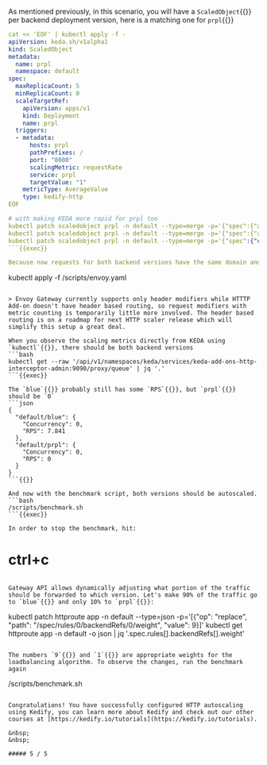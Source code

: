 As mentioned previously, in this scenario, you will have a `ScaledObject`{{}} per backend deployment version, here is a matching one for `prpl`{{}}
```yaml
cat << 'EOF' | kubectl apply -f -
apiVersion: keda.sh/v1alpha1
kind: ScaledObject
metadata:
  name: prpl 
  namespace: default
spec:
  maxReplicaCount: 5
  minReplicaCount: 0
  scaleTargetRef:
    apiVersion: apps/v1
    kind: Deployment
    name: prpl
  triggers:
  - metadata:
      hosts: prpl
      pathPrefixes: /
      port: "8080"
      scalingMetric: requestRate
      service: prpl
      targetValue: "1"
    metricType: AverageValue
    type: kedify-http
EOF

# with making KEDA more rapid for prpl too
kubectl patch scaledobject prpl -n default --type=merge -p='{"spec":{"advanced":{"horizontalPodAutoscalerConfig":{"behavior":{"scaleDown":{"stabilizationWindowSeconds": 5}}}}}}'
kubectl patch scaledobject prpl -n default --type=merge -p='{"spec":{"advanced":{"horizontalPodAutoscalerConfig":{"behavior":{"scaleUp":{"stabilizationWindowSeconds": 1}}}}}}'
kubectl patch scaledobject prpl -n default --type=merge -p='{"spec":{"cooldownPeriod": 5}}'
```{{exec}}

Because now requests for both backend versions have the same domain and path, it is important to configure modifiers on each rule filter so KEDA knows how to differentiate requests passing through the `kedify-proxy`{{}} for `blue`{{}} and `prpl`{{}}. The details are encapsulated in `/scripts/envoy.yaml`{{}}, feel free to check it.

```
kubectl apply -f /scripts/envoy.yaml
```{{exec}}

> Envoy Gateway currently supports only header modifiers while HTTTP Add-on doesn't have header based routing, so request modifiers with metric counting is temporarily little more involved. The header based routing is on a roadmap for next HTTP scaler release which will simplify this setup a great deal.

When you observe the scaling metrics directly from KEDA using `kubectl`{{}}, there should be both backend versions
```bash
kubectl get --raw '/api/v1/namespaces/keda/services/keda-add-ons-http-interceptor-admin:9090/proxy/queue' | jq '.'
```{{exec}}

The `blue`{{}} probably still has some `RPS`{{}}, but `prpl`{{}} should be `0`
```json
{
  "default/blue": {
    "Concurrency": 0,
    "RPS": 7.841
  },
  "default/prpl": {
    "Concurrency": 0,
    "RPS": 0
  }
}
```{{}}

And now with the benchmark script, both versions should be autoscaled.
```bash
/scripts/benchmark.sh
```{{exec}}

In order to stop the benchmark, hit:
```
# ctrl+c
```{{exec interrupt}}

Gateway API allows dynamically adjusting what portion of the traffic should be forwarded to which version. Let's make 90% of the traffic go to `blue`{{}} and only 10% to `prpl`{{}}:
```
kubectl patch httproute app -n default --type=json -p='[{"op": "replace", "path": "/spec/rules/0/backendRefs/0/weight", "value": 9}]'
kubectl get httproute app -n default -o json | jq '.spec.rules[].backendRefs[].weight'
```{{exec}}

The numbers `9`{{}} and `1`{{}} are appropriate weights for the loadbalancing algorithm. To observe the changes, run the benchmark again
```
/scripts/benchmark.sh
```{{exec}}

Congratulations! You have successfully configured HTTP autoscaling using Kedify, you can learn more about Kedify and check out our other courses at [https://kedify.io/tutorials](https://kedify.io/tutorials).

&nbsp;
&nbsp;

##### 5 / 5
